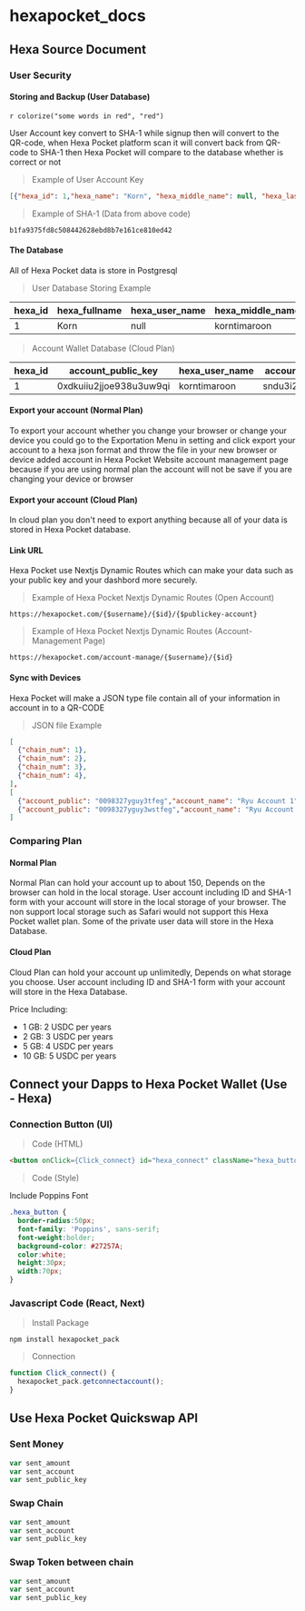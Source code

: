 # hexapocket_docs

## Hexa Source Document

### User Security



#### Storing and Backup (User Database)

`r colorize("some words in red", "red")`

User Account key convert to SHA-1 while signup then will convert to the QR-code, when Hexa Pocket platform scan it will convert back from QR-code to SHA-1 then Hexa Pocket will compare to the database whether is correct or not

> Example of User Account Key

```json
[{"hexa_id": 1,"hexa_name": "Korn", "hexa_middle_name": null, "hexa_last_name": "Timaroon","hexa_key": "9iuwhe2uio1kj"}]
```
> Example of SHA-1 (Data from above code)

```
b1fa9375fd8c508442628ebd8b7e161ce810ed42
```

#### The Database

All of Hexa Pocket data is store in Postgresql 

>User Database Storing Example

| hexa_id | hexa_fullname | hexa_user_name | hexa_middle_name | hexa_last_name | fist_account | password | last_active | additional_data |
|---------|---------------|----------------|------------------|----------------|--------------|----------|-------------|-----------------|
|1|Korn|null|korntimaroon|Timaroon|[{}]|password|12/12/12|<span style="color:red">null</span>|

>Account Wallet Database (Cloud Plan)

| hexa_id | account_public_key | hexa_user_name | account_private_key | additional_data |
|---------|---------------|----------------|------------------|----------------|
|1|0xdkuiiu2jjoe938u3uw9qi|korntimaroon|sndu3i2jewu8ijuiekjfui|null|



#### Export your account (Normal Plan)

To export your account whether you change your browser or change your device you could go to the Exportation Menu in setting and click export your account to a hexa json format and throw the file in your new browser or device added account in Hexa Pocket Website account management page because if you are using normal plan the account will not be save if you are changing your device or browser

#### Export your account (Cloud Plan)

In cloud plan you don't need to export anything because all of your data is stored in Hexa Pocket database.

#### Link URL

Hexa Pocket use Nextjs Dynamic Routes which can make your data such as your public key and your dashbord more securely.

> Example of Hexa Pocket Nextjs Dynamic Routes (Open Account)


```
https://hexapocket.com/{$username}/{$id}/{$publickey-account}
```

> Example of Hexa Pocket Nextjs Dynamic Routes (Account-Management Page)


```
https://hexapocket.com/account-manage/{$username}/{$id}
```

#### Sync with Devices

Hexa Pocket will make a JSON type file contain all of your information in account in to a QR-CODE

> JSON file Example

```json
[
  {"chain_num": 1},
  {"chain_num": 2},
  {"chain_num": 3},
  {"chain_num": 4},
],
[
  {"account_public": "0098327yguy3tfeg","account_name": "Ryu Account 1","account_private": "lkjdhgsyuiksdnbhuwidsj", network: {"1": [{"token": 1},{"token": 2}]}},
  {"account_public": "0098327yguy3wstfeg","account_name": "Ryu Account 2","account_private": "lkjdhgsyusdcdikdnbhuwidsj", network: {"1": [{"token": 1},{"token": 2}]}}
]
```




### Comparing Plan

#### Normal Plan

Normal Plan can hold your account up to about 150, Depends on the browser can hold in the local storage. User account including ID and SHA-1 form with your account will store in the local storage of your browser. The non support local storage such as Safari would not support this Hexa Pocket wallet plan. Some of the private user data will store in the Hexa Database.

#### Cloud Plan

Cloud Plan can hold your account up unlimitedly, Depends on what storage you choose. User account including ID and SHA-1 form with your account will store in the Hexa Database.

Price Including:

- 1 GB: 2 USDC per years 
- 2 GB: 3 USDC per years
- 5 GB: 4 USDC per years
- 10 GB: 5 USDC per years



## Connect your Dapps to Hexa Pocket Wallet (Use - Hexa)

### Connection Button (UI)

>Code (HTML)

```html
<button onClick={Click_connect} id="hexa_connect" className="hexa_button">Hexa Pocket</button>
```

>Code (Style)

Include Poppins Font

```css
.hexa_button {
  border-radius:50px;
  font-family: 'Poppins', sans-serif;
  font-weight:bolder;
  background-color: #27257A;
  color:white;
  height:30px;
  width:70px;
}
```
### Javascript Code (React, Next)

>Install Package

```
npm install hexapocket_pack
```

> Connection

```javascript
function Click_connect() {
  hexapocket_pack.getconnectaccount();
}
```

## Use Hexa Pocket Quickswap API

### Sent Money

```javascript
var sent_amount
var sent_account
var sent_public_key
```

### Swap Chain

```javascript
var sent_amount
var sent_account
var sent_public_key
```

### Swap Token between chain

```javascript
var sent_amount
var sent_account
var sent_public_key
```


